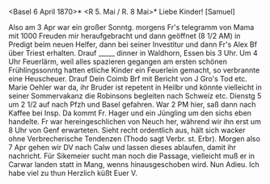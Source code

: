  <Basel 6 April 1870>*
 <R 5. Mai / R. 8 Mai>*
Liebe Kinder! [Samuel]

Also am 3 Apr war ein großer Sonntg. morgens Fr's telegramm von Mama mit 1000 Freuden mir heraufgebracht und dann geöffnet (8 1/2 AM) in Predigt beim neuen Helfer, dann bei seiner Investitur und dann Fr's Alex Bf über Triest erhalten. Drauf _____ dinner in Waldhorn, Essen bis 3 Uhr. Um 4 Uhr Feuerlärm, weil alles spazieren gegangen am ersten schönen Frühlingssonntg hatten etliche Kinder ein Feuerlein gemacht, so verbrannte eine Heuscheuer. Drauf Dein Coimb Brf mit Bericht von J Gro's Tod etc. Marie Oehler war da, ihr Bruder ist repetent in Heilbr und könnte vielleicht in seiner Sommervakanz die Robinsons begleiten nach Schweiz etc. Dienstg 5 um 2 1/2 auf nach Pfzh und Basel gefahren. War 2 PM hier, saß dann nach Kaffee bei Insp. Da kommt Fr. Hager und ein Jüngling um den sichs eben handelte. Fr war hereingeschlichen von Neuch her, während wir ihn erst um 8 Uhr von Genf erwarteten. Sieht recht ordentlich aus, hält sich wacker ohne Verbrecherische Tendenzen (Thodo sagt Verbr. st. Erbr). Morgen also 7 Apr gehen wir DV nach Calw und lassen dieses ablaufen, damit ihr nachricht. Für Sikemeier sucht man noch die Passage, vielleicht muß er in Carwar landen statt in Mang, wenns hinausgeschoben wird. Nun Adieu. Ich habe viel zu thun 
 Herzlich küßt Euer V.

